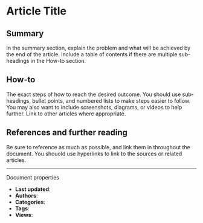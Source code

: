 # Article Title

## Summary
In the summary section, explain the problem and what will be achieved by the end of the article. Include a table of contents if there are multiple sub-headings in the How-to section.

## How-to
The exact steps of how to reach the desired outcome. You should use sub-headings, bullet points, and numbered lists to make steps easier to follow. You may also want to include screenshots, diagrams, or videos to help further. Link to other articles where appropriate. 

## References and further reading
Be sure to reference as much as possible, and link them in throughout the document. You shouold use hyperlinks to link to the sources or related articles. 

----
Document properties
 - **Last updated**:
 - **Authors**:
 - **Categories**:
 - **Tags**:
 - **Views**:

